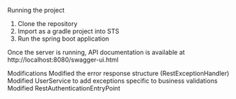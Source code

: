 Running the project
1. Clone the repository
2. Import as a gradle project into STS
3. Run the spring boot application

Once the server is running, API documentation is available at http://localhost:8080/swagger-ui.html


Modifications
Modified the error response structure (RestExceptionHandler)
Modified UserService to add exceptions specific to business validations
Modified RestAuthenticationEntryPoint

